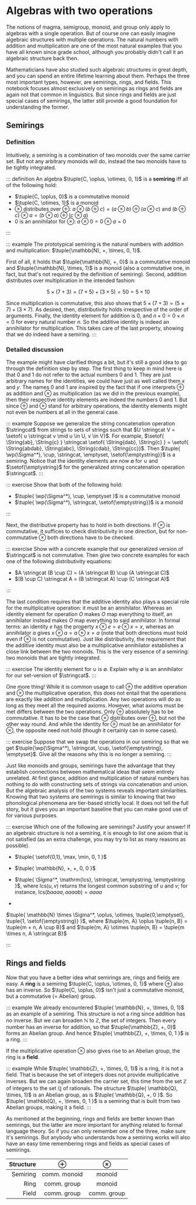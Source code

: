 # Algebras with two operations

The notions of magma, semigroup, monoid, and group only apply to algebras with a single operation.
But of course one can easily imagine algebraic structures with multiple operations.
The natural numbers with addition and multiplication are one of the most natural examples that you have all known since grade school, although you probably didn't call it an algebraic structure back then.

Mathematicians have also studied such algebraic structures in great depth, and you can spend an entire lifetime learning about them.
Perhaps the three most important types, however, are semirings, rings, and fields.
This notebook focuses almost exclusively on semirings as rings and fields are again not that common in linguistics.
But since rings and fields are just special cases of semirings, the latter still provide a good foundation for understanding the former.

## Semirings

### Definition

Intuitively, a semiring is a combination of two monoids over the same carrier set.
But not any arbitrary monoids will do, instead the two monoids have to be tightly integrated.

::: definition
An algebra $\tuple{C, \oplus, \otimes, 0, 1}$ is a **semiring** iff all of the following hold:


- $\tuple{C, \oplus, 0}$ is a commutative monoid
- $\tuple{C, \otimes, 1}$ is a monoid
- $\otimes$ distributes over $\oplus$:
  $a \otimes (b \oplus c) = (a \otimes b) \oplus (a \otimes c)$
  and
  $(b \oplus c) \otimes a = (b \otimes a) \oplus (c \otimes a)$
- $0$ is an annihilator for $\otimes$: $a \otimes 0 = 0 \otimes a = 0$

:::

::: example
The prototypical semiring is the natural numbers with addition and multiplication: $\tuple{\mathbb{N}, +, \times, 0, 1}$.


First of all, it holds that $\tuple{\mathbb{N}, +, 0}$ is a commutative monoid and $\tuple{\mathbb{N}, \times, 1}$ is a monoid (also a commutative one, in fact, but that's not required by the definition of semiring).
Second, addition distributes over multiplication in the intended fashion:

$$
5 \times (7 + 3) = (7 \times 5) + (3 \times 5) = 50 = 5 \times 10
$$

Since multiplication is commutative, this also shows that $5 \times (7 + 3) = (5 \times 7) + (3 \times 7)$. 
As desired, then, distributivity holds irrespective of the order of arguments.
Finally, the identity element for addition is $0$, and $n \times 0 = 0 \times n = 0$ for every natural number $n$.
So the additive identity is indeed an annihilator for multiplication.
This takes care of the last property, showing that we do indeed have a semiring.
:::

### Detailed discussion

The example might have clarified things a bit, but it's still a good idea to go through the definition step by step.
The first thing to keep in mind here is that $0$ and $1$ do not refer to the actual numbers $0$ and $1$.
They are just arbitrary names for the identities, we could have just as well called them $x$ and $y$.
The names $0$ and $1$ are inspired by the fact that if one interprets $\oplus$ as addition and $\otimes$ as multiplication (as we did in the previous example), then their respective identity elements are indeed the numbers $0$ and $1$.
But since $\oplus$ and $\otimes$ stand for arbitrary operations, the identity elements might not even be numbers at all in the general case.

::: example
Suppose we generalize the string concatenation operation $\stringcat$ from strings to sets of strings such that $U \stringcat V = \setof{ u \stringcat v \mid u \in U, v \in V}$.
For example, $\setof{ \String{ab}, \String{c} } \stringcat \setof{ \String{dab}, \String{c} } = \setof{ \String{abdab}, \String{abc}, \String{cdab}, \String{cc}}$.
Then $\tuple{ \wp(\Sigma^*), \cup, \stringcat, \emptyset, \setof{\emptystring}}$ is a semiring.
Notice that the identity elements are now $\emptyset$ for $\cup$ and $\setof{\emptystring}$ for the generalized string concatenation operation $\stringcat$.
:::

::: exercise
Show that both of the following hold:


- $\tuple{ \wp(\Sigma^*), \cup, \emptyset }$ is a commutative monoid
- $\tuple{ \wp(\Sigma^*), \stringcat, \setof{\emptystring}}$ is a monoid

:::

Next, the distributive property has to hold in both directions.
If $\otimes$ is commutative, it suffices to check distributivity in one direction, but for non-commutative $\otimes$ both directions have to be checked.

::: exercise
Show with a concrete example that our generalized version of $\stringcat$ is not commutative.
Then give two concrete examples for each one of the following distributivity equations:


- $A \stringcat (B \cup C) = (A \stringcat B) \cup (A \stringcat C)$
- $(B \cup C) \stringcat A = (B \stringcat A) \cup (C \stringcat A)$

:::

The last condition requires that the additive identity also plays a special role for the multiplicative operation: it must be an annihilator.
Whereas an identity element for operation $O$ makes $O$ map everything to itself, an annihilator instead makes $O$ map everything to said annihilator.
In formal terms: an identity $e$ has the property $x \otimes e = e \otimes x = x$, whereas an annihilator $a$ gives $x \otimes a = a \otimes x = a$ (note that both directions must hold even if $\otimes$ is not commutative).
Just like distributivity, the requirement that the additive identity must also be a multiplicative annihilator establishes a close link between the two monoids.
This is the very essence of a semiring: two monoids that are tightly integrated.

::: exercise
The identity element for $\cup$ is $\emptyset$.
Explain why $\emptyset$ is an annihilator for our set-version of $\stringcat$.
:::

One more thing!
While it is common usage to call $\oplus$ the additive operation and $\otimes$ the multiplicative operation, this does not entail that the operations are exactly like addition and multiplication.
Any two operations will do as long as they meet all the required axioms.
However, what axioms must be met differs between the two operations.
Only $\oplus$ absolutely has to be commutative.
It has to be the case that $\otimes$ distributes over $\oplus$, but not the other way round.
And while the identity for $\oplus$ must be an annihilator for $\otimes$, the opposite need not hold (though it certainly can in some cases).

::: exercise
Suppose that we swap the operations in our semiring so that we get $\tuple{\wp(\Sigma^*), \stringcat, \cup, \setof{\emptystring}, \emptyset}$.
Give all the reasons why this is no longer a semiring.
:::

Just like monoids and groups, semirings have the advantage that they establish connections between mathematical ideas that seem entirely unrelated.
At first glance, addition and multiplication of natural numbers has nothing to do with constructing sets of strings via concatenation and union.
But the algebraic analysis of the two systems reveals important similarities.
Knowing that two systems are semirings is similar to knowing that two phonological phenomena are tier-based strictly local.
It does not tell the full story, but it gives you an important baseline that you can make good use of for various purposes.

::: exercise
Which one of the following are semirings?
Justify your answer!
If an algebraic structure is not a semiring, it is enough to list one axiom that is not satisfied (as an extra challenge, you may try to list as many reasons as possible).


- $\tuple{ \setof{0,1}, \max, \min, 0, 1 }$ 
- $\tuple{ \mathbb{N}, +, +, 0, 0 }$ 
- $\tuple{ \Sigma^*, \mathrm{lcs}, \stringcat, \emptystring, \emptystring }$, where $\mathrm{lcs}(u,v)$ returns the longest common substring of $u$ and $v$;
for instance, $\mathrm{lcs}(baaaa, aaaab) = aaaa$

- 
$\tuple{ \mathbb{N} \times \Sigma^*, \oplus, \otimes, \tuple{0,\emptyset}, \tuple{1, \setof{\emptystring}} }$, where $\tuple{m, A} \oplus \tuple{n, B} = \tuple{m + n, A \cup B}$ and $\tuple{m, A} \otimes \tuple{n, B} = \tuple{m \times n, A \stringcat B}$


:::

## Rings and fields

Now that you have a better idea what semirings are, rings and fields are easy.
A **ring** is a semiring $\tuple{C, \oplus, \otimes, 0, 1}$ where $\oplus$ also has an inverse.
So $\tuple{C, \oplus, 0}$ isn't just a commutative monoid, but a commutative (= Abelian) group.

::: example
We already encountered $\tuple{ \mathbb{N}, +, \times, 0, 1}$ as an example of a semiring.
This structure is not a ring since addition has no inverse.
But we can broaden $\mathbb{N}$ to $\mathbb{Z}$, the set of integers.
Then every number has an inverse for addition, so that $\tuple{\mathbb{Z}, +, 0}$ forms an Abelian group.
And hence $\tuple{ \mathbb{Z}, +, \times, 0, 1 }$ is a ring.
:::

If the multiplicative operation $\otimes$ also gives rise to an Abelian group, the ring is a **field**.

::: example
While $\tuple{ \mathbb{Z}, +, \times, 0, 1}$ is a ring, it is not a field.
That is because the set of integers does not provide multiplicative inverses.
But we can again broaden the carrier set, this time from the set $\mathbb{Z}$ of integers to the set $\mathbb{Q}$ of rationals.
The structure $\tuple{ \mathbb{Q}, \times, 1}$ is an Abelian group, as is $\tuple{ \mathbb{Q}, +, 0 }$.
So $\tuple{ \mathbb{Q}, +, \times, 0, 1 }$ is a semiring that is built from two Abelian groups, making it a field.
:::

As mentioned at the beginning, rings and fields are better known than semirings, but the latter are more important for anything related to formal language theory.
So if you can only remember one of the three, make sure it's semirings.
But anybody who understands how a semiring works will also have an easy time remembering rings and fields as special cases of semirings.

| Structure | $\oplus$     | $\otimes$   |
| --:       | :-:          | :-:         |
| Semiring  | comm. monoid | monoid      |
| Ring      | comm. group  | monoid      |
| Field     | comm. group  | comm. group |
